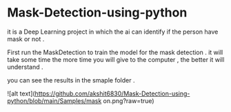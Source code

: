 # Mask-Detection-using-python
it is a Deep Learning project in which the ai can identify if the person have mask or not . 

First run the MaskDetection to train the model for the mask detection . it will take some time 
the more time you will give to the computer , the better it will understand . 

you can see the results in the smaple folder . 

![alt text](https://github.com/akshit6830/Mask-Detection-using-python/blob/main/Samples/mask on.png?raw=true)
